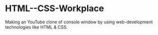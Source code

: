 # HTML--CSS-Workplace
Making an YouTube clone of console window by using web-development technologies like HTML &amp; CSS. 
